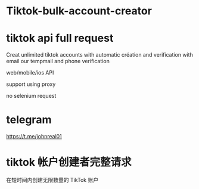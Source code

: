 # Tiktok-bulk-account-creator
# tiktok api full request 
Creat unlimited tiktok accounts with automatic création and verification with email our tempmail and phone verification 

web/mobile/ios API

support using proxy

no selenium request

# telegram 
https://t.me/johnreal01

# tiktok 帐户创建者完整请求

在短时间内创建无限数量的 TikTok 账户
